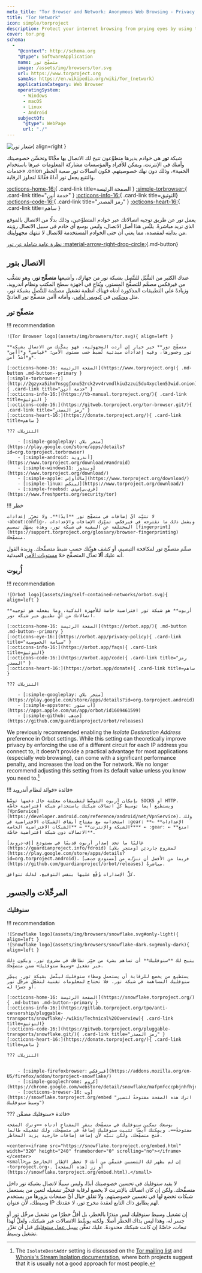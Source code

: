 ```yaml
---
meta_title: "Tor Browser and Network: Anonymous Web Browsing - Privacy Guides"
title: "Tor Network"
icon: simple/torproject
description: Protect your internet browsing from prying eyes by using the Tor network, a secure network which circumvents censorship.
cover: tor.png
schema:
  - 
    "@context": http://schema.org
    "@type": SoftwareApplication
    name: متصفِّح تور
    image: /assets/img/browsers/tor.svg
    url: https://www.torproject.org
    sameAs: https://en.wikipedia.org/wiki/Tor_(network)
    applicationCategory: Web Browser
    operatingSystem:
      - Windows
      - macOS
      - Linux
      - Android
    subjectOf:
      "@type": WebPage
      url: "./"
---
```


![شعار تور](assets/img/self-contained-networks/tor.svg){ align=right }

شبكة **تور** هي خوادم يديرها متطوِّعون تتيح لك الاتصال بها مجَّانًا وتحسِّن خصوصيتك وأمنك في الإنترنت. ويمكن للأفراد والمؤسسات مشاركة المعلومات عبرها باستخدام «خدمات .onion الخفية»، وذلك دون نهك خصوصيتهم. فكون اتصالات تور صعبة الحظر والتتبع يجعل تور أداةً فعَّالةً لتجاوز الرقابة.

[:octicons-home-16:](https://www.torproject.org){ .card-link title=الصفحة الرئيسة }
[:simple-torbrowser:](http://2gzyxa5ihm7nsggfxnu52rck2vv4rvmdlkiu3zzui5du4xyclen53wid.onion){ .card-link title="خدمة أَنيِن" }
[:octicons-info-16:](https://tb-manual.torproject.org/){ .card-link title=التوثيق}
[:octicons-code-16:](https://gitweb.torproject.org/tor.git){ .card-link title="رمز المصدر" }
[:octicons-heart-16:](https://donate.torproject.org/){ .card-link title=ساهم }

يعمل تور عن طريق توجيه اتصالاتك عبر خوادم المتطوِّعين، وذلك بدلًا من الاتصال بالموقع الذي تريد مباشرةً. يلبِّس هذا أصل الاتصال، وليس بوسع أي خادم في سبيل الاتصال رؤيته من بدايته لمقصده، مما يعني أن حتى الخوادم المستخدمة للاتصال لا تنتهك مجهوليتك.

[نظرة عامة شاملة عن تور :material-arrow-right-drop-circle:](advanced/tor-overview.md ""){.md-button}

## الاتصال بتور

عندك الكثير من السُّبُل للتتَّصل بشبكة تور من جهازك، وأشيعها **متصفِّح تور**، وهو تشعُّب من فيرفكس مصمَّم للتصفُّح المستور، ويُتاح في أجهزة سطح المكتب ونظام أندرويد. وزيادةً على التطبيقات المذكورة أدناه فهناك أنظمة تشغيل مصمَّمة للتتَّصل بشبكة تور، مثل [وونكس](desktop.md#whonix) في [كيوبس أو‌إس](desktop.md#qubes-os)، وأمانه أأمن متصفِّح تور العاديِّ.

### متصفِّح تور

!!! recommendation

    ![Tor Browser logo](assets/img/browsers/tor.svg){ align=left }
    
    **متصفِّح تور** خير خيار إن أردت المجهولية، فهو يمكِّنك من الاتصال بشبكة تور وجسورها، وفيه إعدادات مبدئية تُضبط حسب مستوى الأمن: *قياسي* و*أأمن* و*أشدُّ أمن*.
    
    [:octicons-home-16: الصفحة الرئيسة](https://www.torproject.org){ .md-button .md-button--primary }
    [:simple-torbrowser:](http://2gzyxa5ihm7nsggfxnu52rck2vv4rvmdlkiu3zzui5du4xyclen53wid.onion){ .card-link title="خدمة أَنيِن" }
    [:octicons-info-16:](https://tb-manual.torproject.org/){ .card-link title=التوثيق }
    [:octicons-code-16:](https://gitweb.torproject.org/tor-browser.git/){ .card-link title="رمز المصدر" }
    [:octicons-heart-16:](https://donate.torproject.org/){ .card-link title=ساهم }
    
    ??? التنزيلات
    
        - [:simple-googleplay: متجر بلاي](https://play.google.com/store/apps/details?id=org.torproject.torbrowser)
        - [:simple-android: أندرويد](https://www.torproject.org/download/#android)
        - [:simple-windows11: ويندوز](https://www.torproject.org/download/)
        - [:simple-apple: ماك‌أو‌إس](https://www.torproject.org/download/)
        - [:simple-linux: لينكس](https://www.torproject.org/download/)
        - [:simple-freebsd: فري‌بي‌إس‌دي](https://www.freshports.org/security/tor)

!!! خطر

    لا تثبِّت أيَّ إضافات في متصفِّح تور **أبدًا**، ولا تحرِّر إعدادات ‹about:config›، ويشمل ذلك ما نقترحه في فيرفكس. تميِّزك الإضافات والإعدادات المختلفة عن البقية في شبكة تور، وهذه يسهِّل تبصيم [fingerprint](https://support.torproject.org/glossary/browser-fingerprinting) متصفِّحك.

صمِّم متصفِّح تور لمكافحة التبصيم، أو كشف هويَّتك حسب ضبط متصفِّحك. وزبدة القول أنه عليك **ألا** تعدِّل المتصفِّح خلا [مستويات الأمن](https://tb-manual.torproject.org/security-settings/) المبدئية.

### أُربوت

!!! recommendation

    ![Orbot logo](assets/img/self-contained-networks/orbot.svg){ align=left }
    
    **أربوت** هو شبكة تور افتراضية خاصة للأجهزة الذكية، وما يفعله هو توجيه اتصالاتك من أيِّ تطبيق عبر شبكة تور.
    
    [:octicons-home-16: الصفحة الرئيسة](https://orbot.app/){ .md-button .md-button--primary }
    [:octicons-eye-16:](https://orbot.app/privacy-policy){ .card-link title="سياسة الخصوصية" }
    [:octicons-info-16:](https://orbot.app/faqs){ .card-link title=التوثيق}
    [:octicons-code-16:](https://orbot.app/code){ .card-link title="رمز المصدر" }
    [:octicons-heart-16:](https://orbot.app/donate){ .card-link title=ساهم }
    
    ??? التنزيلات
    
        - [:simple-googleplay: متجر بلاي](https://play.google.com/store/apps/details?id=org.torproject.android)
        - [:simple-appstore: آب ستور](https://apps.apple.com/us/app/orbot/id1609461599)
        - [:simple-github: جت‌هب](https://github.com/guardianproject/orbot/releases)

We previously recommended enabling the *Isolate Destination Address* preference in Orbot settings. While this setting can theoretically improve privacy by enforcing the use of a different circuit for each IP address you connect to, it doesn't provide a practical advantage for most applications (especially web browsing), can come with a significant performance penalty, and increases the load on the Tor network. We no longer recommend adjusting this setting from its default value unless you know you need to.[^1]

!!! فائدة «فوائد لنظام أندرويد»

    بإمكان أربوت التوسُّط لتطبيقات معيَّنة حال دعمها توسُّط SOCKS أو HTTP. ويستطيع أيضا توسيط كلِّ اتصالات شبكتك باستخدام شبكة افتراضية خاصَّة [VpnService](https://developer.android.com/reference/android/net/VpnService)، ولك استخدامه مع مفتاح أيقاف الشبكات الافتراضية في :gear: **الإعدادات** ← **الشبكة والإنترنت** ← **الشبكات الافتراضية الخاصة** ← :gear: ← **امنع الاتصالات دون شبكة افتراضية خاصَّة**.
    
    غالبًا ما تجد إصدار أربوت قديمًا في مستودع [إف-درويد](https://guardianproject.info/fdroid) لمشروع جارديَن [ومتجر بلاي](https://play.google.com/store/apps/details?id=org.torproject.android)، فربما من الأفضل أن تنزِّله من [مستودع جت‌هب](https://github.com/guardianproject/orbot/releases) مباشرةً.
    
    كلُّ الإصدارات وُقِّع عليها بنفس التوقيع، لذلك تتوافق.

## المرحِّلات والجسور

### سنوفليك

!!! recommendation

    ![Snowflake logo](assets/img/browsers/snowflake.svg#only-light){ align=left }
    ![Snowflake logo](assets/img/browsers/snowflake-dark.svg#only-dark){ align=left }
    
    يتيح لك **سنوفليك** أن تساهم بشيء من حيِّز نطاقك في مشروع تور، ويكون ذلك عبر تشغيل «وسيط سنوفليك» ضمن متصفِّحك.
    
    يستطيع من يخضع للرقابة أن يستعمل وسطاء سنوفليك ليتَّصل بشبكة تور. ييسِّر سنوفليك المساهمة في شبكة تور، فلا تحتاج لمعلومات تقنية لتشغِّل مرحِّل تور أو جسرًا له.
    
    [:octicons-home-16: الصفحة الرئيسة](https://snowflake.torproject.org/){ .md-button .md-button--primary }
    [:octicons-info-16:](https://gitlab.torproject.org/tpo/anti-censorship/pluggable-transports/snowflake/-/wikis/Technical%20Overview){ .card-link title=التوثيق}
    [:octicons-code-16:](https://gitweb.torproject.org/pluggable-transports/snowflake.git/){ .card-link title="رمز المصدر" }
    [:octicons-heart-16:](https://donate.torproject.org/){ .card-link title=ساهم }
    
    ??? التنزيلات
    
    
        - [:simple-firefoxbrowser: فيرفكس](https://addons.mozilla.org/en-US/firefox/addon/torproject-snowflake/)
        - [:simple-googlechrome: كروم](https://chrome.google.com/webstore/detail/snowflake/mafpmfcccpbjnhfhjnllmmalhifmlcie)
        - [:octicons-browser-16: وِب](https://snowflake.torproject.org/embed "اترك هذه الصفحة مفتوحةً لتصير وسيط سنوفليك")

??? فائدة «سنوفليك مضمَّن»

    بوسعك تمكين سنوفليك في متصفِّحك بنقر المفتاح أدناه ==وترك الصفحة مفتوحةً==. ويمكنك أيضًا تثبيت سنوفليك إضافةً في متصفِّحك، ولك تشغيله طالما فُتح متصفِّحك، ولكن تنبَّه لأن إضافة إضافات خارجية يزيد المخاطر.
    
    <center><iframe src="https://snowflake.torproject.org/embed.html" width="320" height="240" frameborder="0" scrolling="no"></iframe></center>
    <small>إن لم يظهر لك التضمين فتيقَّن من أنك لا تحظر الإطار الخارجيَّ من ‹torproject.org›. أو زر [هذه الصفحة](https://snowflake.torproject.org/embed.html).</small>

لا يفيد سنوفليك في تحسين خصوصيتك أبدًا، وليس سبيلًا لاتصال بشبكة تور داخل متصفِّحك. ولكن إن كان اتصالك بالإنترنت لا يخضع لرقابة فتخيَّر تشغيله لتعين من يستعمل شبكات تخضع لها في تحسين خصوصيتهم. ولا تقلق حيال أيِّ صفحات يزورها من يستخدم وسيطك، ﻷن عنوان IP لهم يطابق ذاك التابع لعقدة مخرج تور، لا عقدتك.

إن تشغيل وسيط سنوفليك ليس منذرًا بالخطر، بل أقلُّ خطرًا من تشغيل مرحِّل تور أو جسر له، وهذا ليس بذاك الخطر أصلًا. ولكنه يوسِّط الاتصالات عبر شبكتك، ولعلَّ لهذا تبعات، خاصَّةً إن كانت شبكتك محدودةً. عليك تمعُّن [سبيل عمل سنوفليك](https://gitlab.torproject.org/tpo/anti-censorship/pluggable-transports/snowflake/-/wikis/home) قبل أن تقرِّر تشغيل وسيط.

[^1]: The `IsolateDestAddr` setting is discussed on the [Tor mailing list](https://lists.torproject.org/pipermail/tor-talk/2012-May/024403.html) and [Whonix's Stream Isolation documentation](https://www.whonix.org/wiki/Stream_Isolation), where both projects suggest that it is usually not a good approach for most people.
